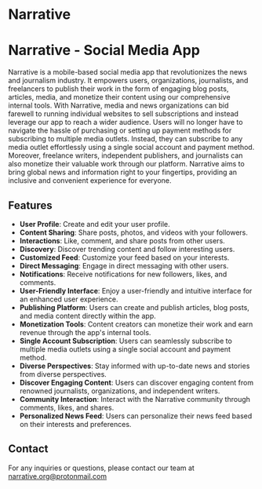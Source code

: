 # Narrative
# Narrative - Social Media App

Narrative is a mobile-based social media app that revolutionizes the news and journalism industry. It empowers users, organizations, journalists, and freelancers to publish their work in the form of engaging blog posts, articles, media, and monetize their content using our comprehensive internal tools. With Narrative, media and news organizations can bid farewell to running individual websites to sell subscriptions and instead leverage our app to reach a wider audience. Users will no longer have to navigate the hassle of purchasing or setting up payment methods for subscribing to multiple media outlets. Instead, they can subscribe to any media outlet effortlessly using a single social account and payment method. Moreover, freelance writers, independent publishers, and journalists can also monetize their valuable work through our platform. Narrative aims to bring global news and information right to your fingertips, providing an inclusive and convenient experience for everyone.

## Features
- **User Profile**: Create and edit your user profile.
- **Content Sharing**: Share posts, photos, and videos with your followers.
- **Interactions**: Like, comment, and share posts from other users.
- **Discovery**: Discover trending content and follow interesting users.
- **Customized Feed**: Customize your feed based on your interests.
- **Direct Messaging**: Engage in direct messaging with other users.
- **Notifications**: Receive notifications for new followers, likes, and comments.
- **User-Friendly Interface**: Enjoy a user-friendly and intuitive interface for an enhanced user experience.
- **Publishing Platform**: Users can create and publish articles, blog posts, and media content directly within the app.
- **Monetization Tools**: Content creators can monetize their work and earn revenue through the app's internal tools.
- **Single Account Subscription**: Users can seamlessly subscribe to multiple media outlets using a single social account and payment method.
- **Diverse Perspectives**: Stay informed with up-to-date news and stories from diverse perspectives.
- **Discover Engaging Content**: Users can discover engaging content from renowned journalists, organizations, and independent writers.
- **Community Interaction**: Interact with the Narrative community through comments, likes, and shares.
- **Personalized News Feed**: Users can personalize their news feed based on their interests and preferences.

## Contact

For any inquiries or questions, please contact our team at narrative.org@protonmail.com

